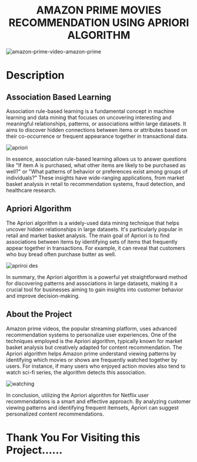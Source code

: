 <h1 align="center"> AMAZON PRIME MOVIES RECOMMENDATION USING APRIORI ALGORITHM</h1>

![amazon-prime-video-amazon-prime](https://github.com/Roopak2498/Amazon-prime-movies-recommendation-system-using-apriori-algorithm/assets/114271093/6c4d4b64-1f8a-4b8c-b2b6-64b36ae0b0ca)

<h1>Description</h1>

<h2>Association Based Learning</h2>

<p>Association rule-based learning is a fundamental concept in machine learning and data mining that focuses on uncovering interesting and meaningful relationships, patterns, or associations within large datasets. It aims to discover hidden connections between items or attributes based on their co-occurrence or frequent appearance together in transactional data.


![apriori](https://github.com/Roopak2498/Amazon-prime-movies-recommendation-system-using-apriori-algorithm/assets/114271093/3724db89-c8db-4261-a998-90b557cf4714)


In essence, association rule-based learning allows us to answer questions like "If item A is purchased, what other items are likely to be purchased as well?" or "What patterns of behavior or preferences exist among groups of individuals?" These insights have wide-ranging applications, from market basket analysis in retail to recommendation systems, fraud detection, and healthcare research.
</p>

<h2>Apriori Algorithm</h2>

<p>
The Apriori algorithm is a widely-used data mining technique that helps uncover hidden relationships in large datasets. It's particularly popular in retail and market basket analysis. The main goal of Apriori is to find associations between items by identifying sets of items that frequently appear together in transactions. For example, it can reveal that customers who buy bread often purchase butter as well. 
  

![apriroi des](https://github.com/Roopak2498/Amazon-prime-movies-recommendation-system-using-apriori-algorithm/assets/114271093/5d770d6c-394b-470e-90c2-e67d88245dcd)


In summary, the Apriori algorithm is a powerful yet straightforward method for discovering patterns and associations in large datasets, making it a crucial tool for businesses aiming to gain insights into customer behavior and improve decision-making.
</p>

<h2>About the Project</h2>
<P>
Amazon prime videos, the popular streaming platform, uses advanced recommendation systems to personalize user experiences. One of the techniques employed is the Apriori algorithm, typically known for market basket analysis but creatively adapted for content recommendation. The Apriori algorithm helps Amazon prime understand viewing patterns by identifying which movies or shows are frequently watched together by users. For instance, if many users who enjoyed action movies also tend to watch sci-fi series, the algorithm detects this association.
  

![watching](https://github.com/Roopak2498/Amazon-prime-movies-recommendation-system-using-apriori-algorithm/assets/114271093/6c67673e-e144-4eb9-966e-b377f9f91487)

In conclusion, utilizing the Apriori algorithm for Netflix user recommendations is a smart and effective approach. By analyzing customer viewing patterns and identifying frequent itemsets, Apriori can suggest personalized content recommendations.
</P>

<h1>Thank You For Visiting this Project......</h1>
